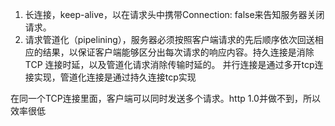 1. 长连接，keep-alive，以在请求头中携带Connection: false来告知服务器关闭请求。
2. 请求管道化（pipelining），服务器必须按照客户端请求的先后顺序依次回送相应的结果，以保证客户端能够区分出每次请求的响应内容。持久连接是消除 TCP 连接时延，以及管道化请求消除传输时延的。 并行连接是通过多开tcp连接实现，管道化连接是通过持久连接tcp实现


在同一个TCP连接里面，客户端可以同时发送多个请求。http 1.0并做不到，所以效率很低